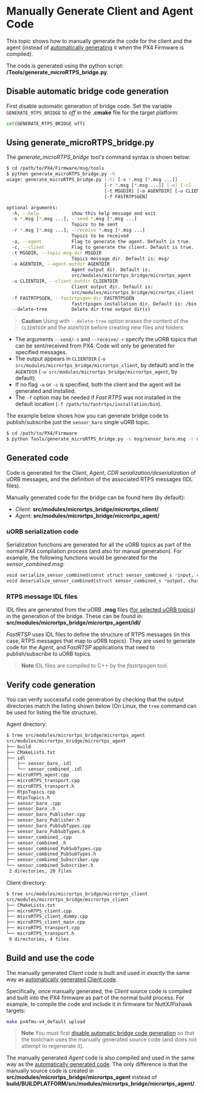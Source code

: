 # Manually Generate Client and Agent Code

This topic shows how to manually generate the code for the client and the agent (instead of [automatically generating](../middleware/micrortps.md) it when the PX4 Firmware is compiled). 

The code is generated using the python script: **/Tools/generate_microRTPS_bridge.py**.


## Disable automatic bridge code generation

First disable automatic generation of bridge code. Set the variable `GENERATE_RTPS_BRIDGE` to *off* in the **.cmake** file for the target platform:

```sh
set(GENERATE_RTPS_BRIDGE off)
```

## Using generate_microRTPS_bridge.py

The *generate_microRTPS_bridge* tool's command syntax is shown below:

```sh
$ cd /path/to/PX4/Firmware/msg/tools
$ python generate_microRTPS_bridge.py -h
usage: generate_microRTPS_bridge.py [-h] [-s *.msg [*.msg ...]]
                                    [-r *.msg [*.msg ...]] [-a] [-c]
                                    [-t MSGDIR] [-o AGENTDIR] [-u CLIENTDIR]
                                    [-f FASTRTPSGEN]

optional arguments:
  -h, --help            show this help message and exit
  -s *.msg [*.msg ...], --send *.msg [*.msg ...]
                        Topics to be sent
  -r *.msg [*.msg ...], --receive *.msg [*.msg ...]
                        Topics to be received
  -a, --agent           Flag to generate the agent. Default is true.
  -c, --client          Flag to generate the client. Default is true.
  -t MSGDIR, --topic-msg-dir MSGDIR
                        Topics message dir. Default is: msg/
  -o AGENTDIR, --agent-outdir AGENTDIR
                        Agent output dir. Default is:
                        src/modules/micrortps_bridge/micrortps_agent
  -u CLIENTDIR, --client-outdir CLIENTDIR
                        Client output dir. Default is:
                        src/modules/micrortps_bridge/micrortps_client
  -f FASTRTPSGEN, --fastrtpsgen-dir FASTRTPSGEN
                        fastrtpsgen installation dir. Default is: /bin
  --delete-tree         Delete dir tree output dir(s)
```

> **Caution** Using with `--delete-tree` option erases the content of the `CLIENTDIR` and the `AGENTDIR` before creating new files and folders.

- The arguments `--send/-s` and `--receive/-r` specify the uORB topics that can be sent/received from PX4. Code will only be generated for specified messages.
- The output appears in `CLIENTDIR` (`-o src/modules/micrortps_bridge/micrortps_client`, by default) and in the `AGENTDIR` (`-u src/modules/micrortps_bridge/micrortps_agent`, by default).
- If no flag `-a` or `-c` is specified, both the client and the agent will be generated and installed.
- The `-f` option may be needed if *Fast RTPS* was not installed in the default location (`-f /path/to/fastrtps/installation/bin`).

The example below shows how you can generate bridge code to publish/subscribe just the `sensor_baro` single uORB topic.

```sh
$ cd /path/to/PX4/Firmware
$ python Tools/generate_microRTPS_bridge.py -s msg/sensor_baro.msg -r msg/sensor_combined.msg
```

## Generated code

Code is generated for the *Client*, *Agent*, *CDR serialization/deserialization* of uORB messages, and the definition of the associated RTPS messages (IDL files). 

Manually generated code for the bridge can be found here (by default):

- *Client*: **src/modules/micrortps_bridge/micrortps_client/**
- *Agent*: **src/modules/micrortps_bridge/micrortps_agent/**


### uORB serialization code

Serialization functions are generated for all the uORB topics as part of the normal PX4 compilation process (and also for manual generation). For example, the following functions would be generated for the *sensor_combined.msg*:

```sh
void serialize_sensor_combined(const struct sensor_combined_s *input, char *output, uint32_t *length, struct microCDR *microCDRWriter);
void deserialize_sensor_combined(struct sensor_combined_s *output, char *input, struct microCDR *microCDRReader);
```

### RTPS message IDL files

IDL files are generated from the uORB **.msg** files ([for selected uORB topics](../middleware/micrortps.md#supported-uorb-messages)) in the generation of the bridge. These can be found in: **src/modules/micrortps_bridge/micrortps_agent/idl/**

*FastRTSP* uses IDL files to define the structure of RTPS messages (in this case, RTPS messages that map to uORB topics). They are used to generate code for the *Agent*, and *FastRTSP* applications that need to publish/subscribe to uORB topics.

> **Note** IDL files are compiled to C++ by the *fastrtpsgen* tool.


## Verify code generation

You can verify successful code generation by checking that the output directories match the listing shown below (On Linux, the `tree` command can be used for listing the file structure).

Agent directory:
```sh
$ tree src/modules/micrortps_bridge/micrortps_agent
src/modules/micrortps_bridge/micrortps_agent
├── build
├── CMakeLists.txt
├── idl
│   ├── sensor_baro_.idl
│   └── sensor_combined_.idl
├── microRTPS_agent.cpp
├── microRTPS_transport.cpp
├── microRTPS_transport.h
├── RtpsTopics.cpp
├── RtpsTopics.h
├── sensor_baro_.cpp
├── sensor_baro_.h
├── sensor_baro_Publisher.cpp
├── sensor_baro_Publisher.h
├── sensor_baro_PubSubTypes.cpp
├── sensor_baro_PubSubTypes.h
├── sensor_combined_.cpp
├── sensor_combined_.h
├── sensor_combined_PubSubTypes.cpp
├── sensor_combined_PubSubTypes.h
├── sensor_combined_Subscriber.cpp
└── sensor_combined_Subscriber.h
 2 directories, 20 files
```

Client directory:
```sh
$ tree src/modules/micrortps_bridge/micrortps_client
src/modules/micrortps_bridge/micrortps_client
├── CMakeLists.txt
├── microRTPS_client.cpp
├── microRTPS_client_dummy.cpp
├── microRTPS_client_main.cpp
├── microRTPS_transport.cpp
└── microRTPS_transport.h
 0 directories, 4 files
```

## Build and use the code

The manually generated *Client* code is built and used in *exactly* the same way as [automatically generated Client code](../middleware/micrortps.md#client-px4-firmware).

Specifically, once manually generated, the *Client* source code is compiled and built into the PX4 firmware as part of the normal build process. For example, to compile the code and include it in firmware for NuttX/Pixhawk targets: 

```sh
make px4fmu-v4_default upload
```

> **Note** You must first [disable automatic bridge code generation](#disable-automatic-bridge-code-generation) so that the toolchain uses the manually generated source code (and does not attempt to regenerate it).

The manually generated *Agent* code is also compiled and used in the same way as the [automatically generated code](../middleware/micrortps.md#agent-off-board-fastrtps-interface). The only difference is that the manually source code is created in **src/modules/micrortps_bridge/micrortps_agent** instead of <strong><emphasis>build/BUILDPLATFORM</emphasis></strong>**/src/modules/micrortps_bridge/micrortps_agent/**.
